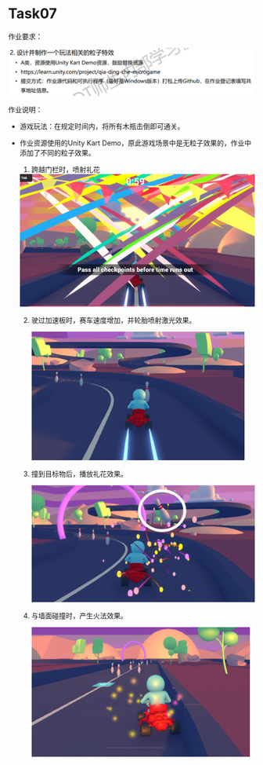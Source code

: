 # Task07

作业要求：

![Snipaste_2020-11-14_19-39-53](./Snipaste_2020-11-14_19-39-53.png)

作业说明：

- 游戏玩法：在规定时间内，将所有木瓶击倒即可通关。

- 作业资源使用的Unity Kart Demo，原此游戏场景中是无粒子效果的，作业中添加了不同的粒子效果。

  1. 跨越门栏时，喷射礼花

  <img src="./firework.png" alt="firework" style="zoom:67%;" />

  2. 驶过加速板时，赛车速度增加，并轮胎喷射激光效果。

     ![fire](./fire.png)

  3. 撞到目标物后，播放礼花效果。

     ![crash](./crash.png)

  4. 与墙面碰撞时，产生火法效果。

     ![bouncey](./bouncey.png)

     

     

